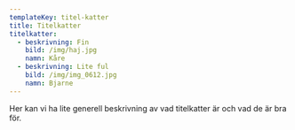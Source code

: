 ```yaml
---
templateKey: titel-katter
title: Titelkatter
titelkatter:
  - beskrivning: Fin
    bild: /img/haj.jpg
    namn: Kåre
  - beskrivning: Lite ful
    bild: /img/img_0612.jpg
    namn: Bjarne
---
```

Her kan vi ha lite generell beskrivning av vad titelkatter är och vad de är bra för.